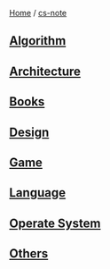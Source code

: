 [Home](https://mengxianbin.github.io) /
[cs-note](https://mengxianbin.github.io/cs-note/content)

## [Algorithm](https://mengxianbin.github.io/cs-note/content/Algorithm/)

## [Architecture](https://mengxianbin.github.io/cs-note/content/Architecture/)

## [Books](https://mengxianbin.github.io/cs-note/content/Books/)

## [Design](https://mengxianbin.github.io/cs-note/content/Design/)

## [Game](https://mengxianbin.github.io/cs-note/content/Game/)

## [Language](https://mengxianbin.github.io/cs-note/content/Language/)

## [Operate System](https://mengxianbin.github.io/cs-note/content/Operate%20System/)

## [Others](https://mengxianbin.github.io/cs-note/content/Others/)
